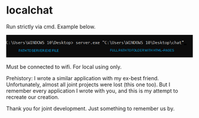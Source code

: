 # localchat

Run strictly via cmd. Example below.


![CMD](https://github.com/jenyasubbotina/localchat/blob/master/how_to.png)

Must be connected to wifi. For local using only.


Prehistory: 
I wrote a similar application with my ex-best friend.
Unfortunately, almost all joint projects were lost (this one too).
But I remember every application I wrote with you,
and this is my attempt to recreate our creation.

Thank you for joint development.
Just something to remember us by.
